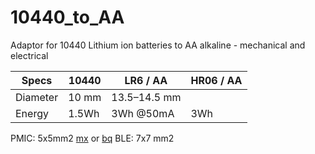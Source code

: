 # 10440_to_AA
Adaptor for 10440 Lithium ion batteries to AA alkaline - mechanical and electrical

|Specs    |   10440       |   LR6 / AA    |  HR06 / AA  |
|---------| ------------- | ------------- |-------------|
|Diameter | 10 mm         | 13.5–14.5 mm  |             |
|Energy   | 1.5Wh         | 3Wh @50mA     |  3Wh        |

PMIC: 5x5mm2 [mx](https://www.maximintegrated.com/en/app-notes/index.mvp/id/6628) or [bq](http://www.ti.com/lit/ds/symlink/bq25120a.pdf)
BLE: 7x7 mm2
